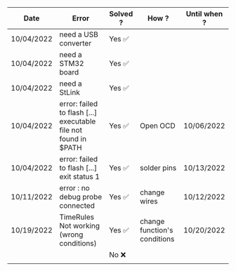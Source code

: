 | **Date**    | **Error**                                                        | **Solved ?** | **How ?**    | **Until when ?** |
|-------------|------------------------------------------------------------------|--------------|--------------| -----------------|
|  10/04/2022 | need a USB converter                                             |  Yes    ✅   |             |                  |
|  10/04/2022 | need a STM32 board                                               |  Yes    ✅   |             |                  |
|  10/04/2022 | need a StLink                                                    |  Yes    ✅   |             |                  |
|  10/04/2022 | error: failed to flash [...] executable file not found in $PATH  |  Yes    ✅   | Open OCD    |    10/06/2022    |
|  10/04/2022 | error: failed to flash [...] exit status 1                       |  Yes    ✅   | solder pins |  10/13/2022      |
|  10/11/2022 | error : no debug probe connected                                 |  Yes    ✅   | change wires|  10/12/2022      |
|  10/19/2022 | TimeRules Not working (wrong conditions)                         |  Yes    ✅  |change function's conditions | 10/20/2022 |
|             |                                                                  |  No     ❌   |             |                  |
|             |                                                                  |               |             |                  |